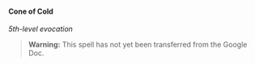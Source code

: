 #### Cone of Cold
<!-- markdownlint-disable-next-line no-emphasis-as-heading -->
_5th-level evocation_

> **Warning:**
> This spell has not yet been transferred from the Google Doc.
